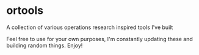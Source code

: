 # ortools
A collection of various operations research inspired tools I've built

Feel free to use for your own purposes, I'm constantly updating these and building random things. Enjoy!
